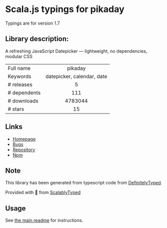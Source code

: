 
# Scala.js typings for pikaday

Typings are for version 1.7

## Library description:
A refreshing JavaScript Datepicker — lightweight, no dependencies, modular CSS

|                    |                 |
| ------------------ | :-------------: |
| Full name          | pikaday |
| Keywords           | datepicker, calendar, date |
| # releases         | 5 |
| # dependents       | 111 |
| # downloads        | 4783044 |
| # stars            | 15 |

## Links
- [Homepage](https://pikaday.com)
- [Bugs](https://github.com/Pikaday/Pikaday/issues)
- [Repository](https://github.com/Pikaday/Pikaday)
- [Npm](https://www.npmjs.com/package/pikaday)
    


## Note
This library has been generated from typescript code from [DefinitelyTyped](https://definitelytyped.org).

Provided with :purple_heart: from [ScalablyTyped](https://github.com/oyvindberg/ScalablyTyped)

## Usage
See [the main readme](../../readme.md) for instructions.


